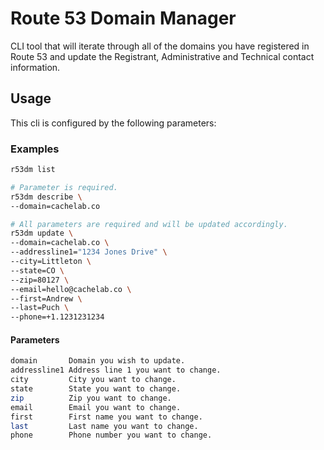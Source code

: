 # Route 53 Domain Manager

CLI tool that will iterate through all of the domains you have registered in
Route 53 and update the Registrant, Administrative and Technical contact
information.

## Usage

This cli is configured by the following parameters:

### Examples

```bash
r53dm list

# Parameter is required.
r53dm describe \
--domain=cachelab.co

# All parameters are required and will be updated accordingly.
r53dm update \
--domain=cachelab.co \
--addressline1="1234 Jones Drive" \
--city=Littleton \
--state=CO \
--zip=80127 \
--email=hello@cachelab.co \
--first=Andrew \
--last=Puch \
--phone=+1.1231231234
```

#### Parameters

```bash
domain       Domain you wish to update.
addressline1 Address line 1 you want to change.
city         City you want to change.
state        State you want to change.
zip          Zip you want to change.
email        Email you want to change.
first        First name you want to change.
last         Last name you want to change.
phone        Phone number you want to change.
```
